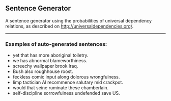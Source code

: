## Sentence Generator

A sentence generator using the probabilities of universal dependency relations, as described on http://universaldependencies.org/.

---

### Examples of auto-generated sentences:

* yet that has more aboriginal toiletry.
* we has abnormal blameworthiness.
* screechy wallpaper brook Iraq.
* Bush also roughhouse roost.
* feckless comic input along dolorous wrongfulness.
* limp tactician Al recommence  salutary mid crackpot.
* would that seine ruminate these chamberlain.
* self-discipline sorrowfulness undefended save US.
